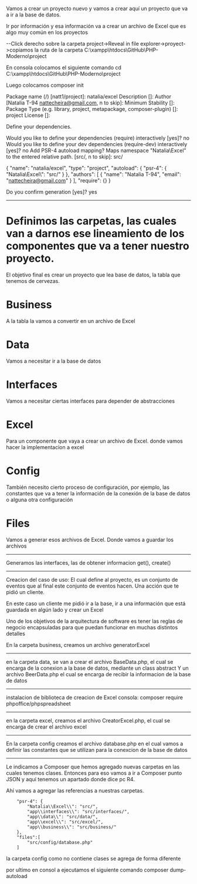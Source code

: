 Vamos a crear un proyecto nuevo y vamos a crear aquí un proyecto que va a ir a la base de datos.

Ir por información y esa información va a crear un archivo de Excel que es algo muy común en los proyectos

--Click derecho sobre la carpeta project->Reveal in file explorer->proyect->copiamos la ruta de la carpeta C:\xampp\htdocs\GitHub\PHP-Moderno\project

En consola colocamos el siguiente comando 
cd C:\xampp\htdocs\GitHub\PHP-Moderno\project

Luego colocamos 
composer init

Package name (<vendor>/<name>) [natt1/project]: natalia/excel
Description []:
Author [Natalia T-94 <nattecheira@gmail.com>, n to skip]:
Minimum Stability []:
Package Type (e.g. library, project, metapackage, composer-plugin) []: project
License []:

Define your dependencies.

Would you like to define your dependencies (require) interactively [yes]? no
Would you like to define your dev dependencies (require-dev) interactively [yes]? no
Add PSR-4 autoload mapping? Maps namespace "Natalia\Excel" to the entered relative path. [src/, n to skip]: src/

{
    "name": "natalia/excel",
    "type": "project",
    "autoload": {
        "psr-4": {
            "Natalia\\Excel\\": "src/"
        }
    },
    "authors": [
        {
            "name": "Natalia T-94",
            "email": "nattecheira@gmail.com"
        }
    ],
    "require": {}
}

Do you confirm generation [yes]? yes

------------------------

# Definimos las carpetas, las cuales van a darnos ese lineamiento de los componentes que va a tener nuestro proyecto.

El objetivo final es crear un proyecto que lea base de datos, la tabla que tenemos de cervezas.

# Business
A la tabla la vamos a convertir en un archivo de Excel

# Data 
Vamos a necesitar ir a la base de datos

# Interfaces
Vamos a necesitar ciertas interfaces para depender de abstracciones

# Excel
Para un componente que vaya a crear un archivo de Excel. donde vamos hacer la implementacion a excel

# Config
También necesito cierto proceso de configuración, por ejemplo, las constantes que va a tener la información de la conexión de la base de datos o alguna otra configuración

# Files
Vamos a generar esos archivos de Excel. Donde vamos a guardar los archivos

------------------------
Generamos las interfaces, las de obtener informacion get(), create()

------------------------
Creacion del caso de uso: El cual define al proyecto, es un conjunto de eventos que al final este conjunto de eventos hacen. Una acción que te pidió un cliente. 

En este caso  un cliente me pidió ir a la base, ir a una información que está guardada en algún lado y crear un Excel

Uno de los objetivos de la arquitectura de software es tener las reglas de negocio encapsuladas para que puedan funcionar en muchas distintos detalles

En la carpeta business, creamos un archivo generatorExcel

----------------
en la carpeta data, se van a crear el archivo BaseData.php, el cual se encarga de la conexion a la base de datos, mediante un class abstract
Y un archivo BeerData.php el cual se encarga de recibir la informacion de la base de datos

-----------------

instalacion de biblioteca de creacion de Excel
consola: composer require phpoffice/phpspreadsheet

----------------

en la carpeta excel, creamos el archivo CreatorExcel.php, el cual se encarga de crear el archivo excel

----------------

En la carpeta config creamos el archivo database.php en el cual vamos a definir las constantes que se utilizan para la conexcion de la base de datos

----------------
Le indicamos a Composer que hemos agregado nuevas carpetas en las cuales tenemos clases.
Entonces para eso vamos a ir a Composer punto JSON y aquí tenemos un apartado donde dice pc R4.

Ahí vamos a agregar las referencias a nuestras carpetas.

        "psr-4": {
            "Natalia\\Excel\\": "src/",
            "app\\interfaces\\": "src/interfaces/",
            "app\\data\\": "src/data/",
            "app\\excel\\": "src/excel/",
            "app\\business\\": "src/business/"             
        },
        "files":[
            "src/config/database.php"
        ]
la  carpeta config como no contiene clases se agrega de forma diferente

por ultimo en consol a ejecutamos el siguiente comando composer dump-autoload